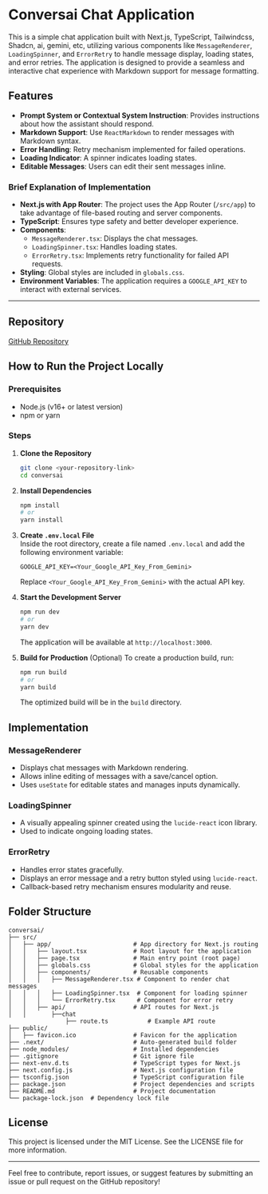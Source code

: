 # Conversai Chat Application

This is a simple chat application built with Next.js, TypeScript, Tailwindcss, Shadcn, ai, gemini, etc, utilizing various components like `MessageRenderer`, `LoadingSpinner`, and `ErrorRetry` to handle message display, loading states, and error retries. The application is designed to provide a seamless and interactive chat experience with Markdown support for message formatting.

## Features
- **Prompt System or Contextual System Instruction**: Provides instructions about how the assistant should respond.
- **Markdown Support**: Use `ReactMarkdown` to render messages with Markdown syntax.
- **Error Handling**: Retry mechanism implemented for failed operations.
- **Loading Indicator**: A spinner indicates loading states.
- **Editable Messages**: Users can edit their sent messages inline.

### Brief Explanation of Implementation

- **Next.js with App Router**: The project uses the App Router (`/src/app`) to take advantage of file-based routing and server components.  
- **TypeScript**: Ensures type safety and better developer experience.  
- **Components**:  
  - `MessageRenderer.tsx`: Displays the chat messages.  
  - `LoadingSpinner.tsx`: Handles loading states.  
  - `ErrorRetry.tsx`: Implements retry functionality for failed API requests.  
- **Styling**: Global styles are included in `globals.css`.  
- **Environment Variables**: The application requires a `GOOGLE_API_KEY` to interact with external services.

---

## Repository
[GitHub Repository](https://github.com/your-username/chat-application)

## How to Run the Project Locally

### Prerequisites
- Node.js (v16+ or latest version)
- npm or yarn

### Steps
1. **Clone the Repository**  
   ```bash
   git clone <your-repository-link>
   cd conversai
   ```

2. **Install Dependencies**
   ```bash
   npm install
   # or
   yarn install
   ```
3. **Create `.env.local` File**  
   Inside the root directory, create a file named `.env.local` and add the following environment variable:  
   ```env
   GOOGLE_API_KEY=<Your_Google_API_Key_From_Gemini>
   ```  
   Replace `<Your_Google_API_Key_From_Gemini>` with the actual API key.

4. **Start the Development Server**
   ```bash
   npm run dev
   # or
   yarn dev
   ```

   The application will be available at `http://localhost:3000`.

5. **Build for Production** (Optional)
   To create a production build, run:
   ```bash
   npm run build
   # or
   yarn build
   ```
   The optimized build will be in the `build` directory.

## Implementation

### MessageRenderer
- Displays chat messages with Markdown rendering.
- Allows inline editing of messages with a save/cancel option.
- Uses `useState` for editable states and manages inputs dynamically.

### LoadingSpinner
- A visually appealing spinner created using the `lucide-react` icon library.
- Used to indicate ongoing loading states.

### ErrorRetry
- Handles error states gracefully.
- Displays an error message and a retry button styled using `lucide-react`.
- Callback-based retry mechanism ensures modularity and reuse.

## Folder Structure
```
conversai/
├── src/
│   ├── app/                       # App directory for Next.js routing
│   │   ├── layout.tsx             # Root layout for the application
│   │   ├── page.tsx               # Main entry point (root page)
│   │   ├── globals.css            # Global styles for the application
│   │   ├── components/            # Reusable components
│   │   │   ├── MessageRenderer.tsx # Component to render chat messages
│   │   │   ├── LoadingSpinner.tsx  # Component for loading spinner
│   │   │   └── ErrorRetry.tsx      # Component for error retry
│   │   ├── api/                   # API routes for Next.js
│   │       ├──chat
                ├── route.ts           # Example API route
├── public/
│   ├── favicon.ico                # Favicon for the application
├── .next/                         # Auto-generated build folder
├── node_modules/                  # Installed dependencies
├── .gitignore                     # Git ignore file
├── next-env.d.ts                  # TypeScript types for Next.js
├── next.config.js                 # Next.js configuration file
├── tsconfig.json                  # TypeScript configuration file
├── package.json                   # Project dependencies and scripts
├── README.md                      # Project documentation
└── package-lock.json  # Dependency lock file

```

## License
This project is licensed under the MIT License. See the LICENSE file for more information.

---
Feel free to contribute, report issues, or suggest features by submitting an issue or pull request on the GitHub repository!


